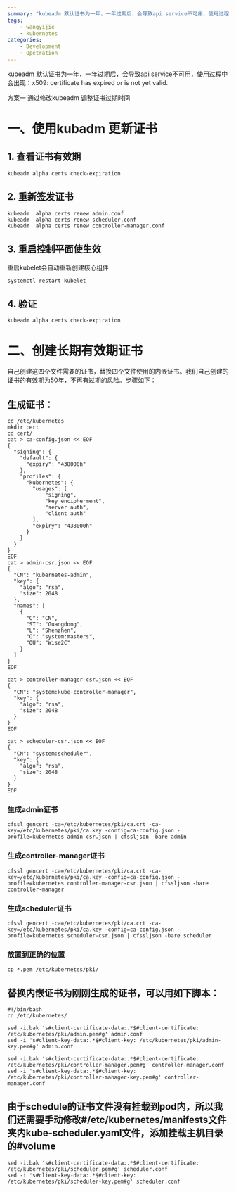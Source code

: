 ```yaml
---
summary: "kubeadm 默认证书为一年，一年过期后，会导致api service不可用，使用过程中会出现：x509: certificate has expired or is not yet valid"
tags:
    - wangyijie
    - kubernetes
categories:
    - Development
    - Opetration
---
```

kubeadm 默认证书为一年，一年过期后，会导致api service不可用，使用过程中会出现：x509: certificate has expired or is not yet valid.

方案一 通过修改kubeadm 调整证书过期时间
# 一、使用kubadm 更新证书
##  1. 查看证书有效期
```
kubeadm alpha certs check-expiration
```
##  2. 重新签发证书
```
kubeadm  alpha certs renew admin.conf
kubeadm  alpha certs renew scheduler.conf 
kubeadm  alpha certs renew controller-manager.conf
```

## 3. 重启控制平面使生效
重启kubelet会自动重新创建核心组件
```
systemctl restart kubelet
```
## 4. 验证
```kubeadm alpha certs check-expiration```

#  二、创建长期有效期证书
自己创建这四个文件需要的证书，替换四个文件使用的内嵌证书。我们自己创建的证书的有效期为50年，不再有过期的风险。步骤如下：
## 生成证书：
```
cd /etc/kubernetes
mkdir cert
cd cert/
cat > ca-config.json << EOF
{
  "signing": {
    "default": {
      "expiry": "438000h"
    },
    "profiles": {
      "kubernetes": {
        "usages": [
            "signing",
            "key encipherment",
            "server auth",
            "client auth"
        ],
        "expiry": "438000h"
      }
    }
  }
}
EOF
cat > admin-csr.json << EOF
{
  "CN": "kubernetes-admin",
  "key": {
    "algo": "rsa",
    "size": 2048
  },
  "names": [
    {
      "C": "CN",
      "ST": "Guangdong",
      "L": "Shenzhen",
      "O": "system:masters",
      "OU": "Wise2C"
    }
  ]
}
EOF

cat > controller-manager-csr.json << EOF
{
  "CN": "system:kube-controller-manager",
  "key": {
    "algo": "rsa",
    "size": 2048
  }
}
EOF

cat > scheduler-csr.json << EOF
{
  "CN": "system:scheduler",
  "key": {
    "algo": "rsa",
    "size": 2048
  }
}
EOF
```


### 生成admin证书
```
cfssl gencert -ca=/etc/kubernetes/pki/ca.crt -ca-key=/etc/kubernetes/pki/ca.key -config=ca-config.json -profile=kubernetes admin-csr.json | cfssljson -bare admin
```
### 生成controller-manager证书
```
cfssl gencert -ca=/etc/kubernetes/pki/ca.crt -ca-key=/etc/kubernetes/pki/ca.key -config=ca-config.json -profile=kubernetes controller-manager-csr.json | cfssljson -bare controller-manager
```
### 生成scheduler证书
```
cfssl gencert -ca=/etc/kubernetes/pki/ca.crt -ca-key=/etc/kubernetes/pki/ca.key -config=ca-config.json -profile=kubernetes scheduler-csr.json | cfssljson -bare scheduler
```
### 放置到正确的位置
```
cp *.pem /etc/kubernetes/pki/
```

## 替换内嵌证书为刚刚生成的证书，可以用如下脚本：
```
#!/bin/bash
cd /etc/kubernetes/

sed -i.bak 's#client-certificate-data:.*$#client-certificate: /etc/kubernetes/pki/admin.pem#g' admin.conf
sed -i 's#client-key-data:.*$#client-key: /etc/kubernetes/pki/admin-key.pem#g' admin.conf

sed -i.bak 's#client-certificate-data:.*$#client-certificate: /etc/kubernetes/pki/controller-manager.pem#g' controller-manager.conf 
sed -i 's#client-key-data:.*$#client-key: /etc/kubernetes/pki/controller-manager-key.pem#g' controller-manager.conf
```
## 由于schedule的证书文件没有挂载到pod内，所以我们还需要手动修改#/etc/kubernetes/manifests文件夹内kube-scheduler.yaml文件，添加挂载主机目录的#volume
```
sed -i.bak 's#client-certificate-data:.*$#client-certificate: /etc/kubernetes/pki/scheduler.pem#g' scheduler.conf 
sed -i 's#client-key-data:.*$#client-key: /etc/kubernetes/pki/scheduler-key.pem#g' scheduler.conf
```
